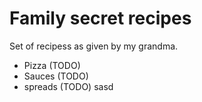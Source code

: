 # Family secret recipes

Set of recipess as given by my grandma.

- Pizza (TODO)
- Sauces (TODO)
- spreads (TODO)
sasd